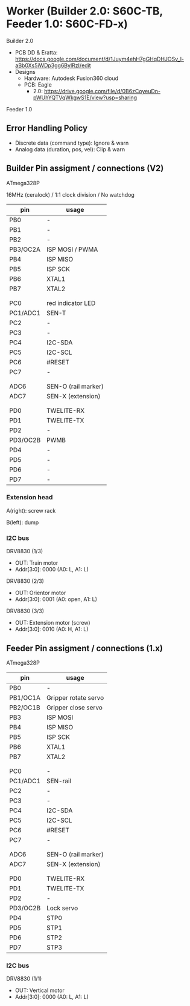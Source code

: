 # Worker (Builder 2.0: S60C-TB, Feeder 1.0: S60C-FD-x)

Builder 2.0
* PCB DD & Eratta: https://docs.google.com/document/d/1Juym4ehH7gGHqDHJOSv_l-aBb0Xs5iWDp3gg6BylRzI/edit
* Designs
  * Hardware: Autodesk Fusion360 cloud
  * PCB: Eagle
    * 2.0: https://drive.google.com/file/d/0B6zCoyeuDn-pWUhYQTVqWkgwS1E/view?usp=sharing

Feeder 1.0

## Error Handling Policy

* Discrete data (command type): Ignore & warn
* Analog data (duration, pos, vel): Clip & warn


## Builder Pin assigment / connections (V2)
ATmega328P

16MHz (ceralock) / 1:1 clock division / No watchdog

|pin|usage|
|---|---|
|PB0| - |
|PB1| - |
|PB2| - |
|PB3/OC2A| ISP MOSI / PWMA  |
|PB4| ISP MISO  |
|PB5| ISP SCK  |
|PB6| XTAL1  |
|PB7| XTAL2  |
|   |  |
|   |  |
|PC0| red indicator LED  |
|PC1/ADC1| SEN-T  |
|PC2| -  |
|PC3| -  |
|PC4| I2C-SDA  |
|PC5| I2C-SCL  |
|PC6| #RESET  |
|PC7| -  |
|   |  |
|   |  |
|ADC6| SEN-O (rail marker)  |
|ADC7| SEN-X (extension)  |
|   |  |
|   |  |
|PD0| TWELITE-RX  |
|PD1| TWELITE-TX  |
|PD2| -  |
|PD3/OC2B| PWMB  |
|PD4| - |
|PD5| - |
|PD6| - |
|PD7| - |

### Extension head

A(right): screw rack

B(left): dump


### I2C bus

DRV8830 (1/3)

* OUT: Train motor
* Addr[3:0]: 0000 (A0: L, A1: L)

DRV8830 (2/3)

* OUT: Orientor motor
* Addr[3:0]: 0001 (A0: open, A1: L)

DRV8830 (3/3)

* OUT: Extension motor (screw)
* Addr[3:0]: 0010 (A0: H, A1: L)


## Feeder Pin assigment / connections (1.x)
ATmega328P

|pin|usage|
|---|---|
|PB0| - |
|PB1/OC1A| Gripper rotate servo |
|PB2/OC1B| Gripper close servo |
|PB3| ISP MOSI |
|PB4| ISP MISO  |
|PB5| ISP SCK  |
|PB6| XTAL1  |
|PB7| XTAL2  |
|   |  |
|   |  |
|PC0| - |
|PC1/ADC1| SEN-rail  |
|PC2| -  |
|PC3| -  |
|PC4| I2C-SDA  |
|PC5| I2C-SCL  |
|PC6| #RESET  |
|PC7| -  |
|   |  |
|   |  |
|ADC6| SEN-O (rail marker)  |
|ADC7| SEN-X (extension)  |
|   |  |
|   |  |
|PD0| TWELITE-RX  |
|PD1| TWELITE-TX  |
|PD2| -  |
|PD3/OC2B| Lock servo |
|PD4| STP0 |
|PD5| STP1 |
|PD6| STP2 |
|PD7| STP3 |



### I2C bus

DRV8830 (1/1)

* OUT: Vertical motor
* Addr[3:0]: 0000 (A0: L, A1: L)
